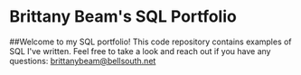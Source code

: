 # Brittany Beam's SQL Portfolio

##Welcome to my SQL portfolio! This code repository contains examples of SQL I've written. Feel free to take a look and reach out if you have any questions: brittanybeam@bellsouth.net
